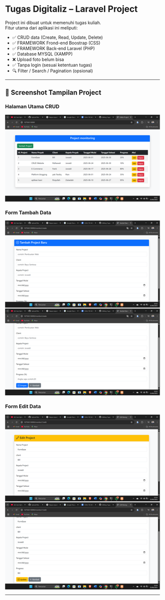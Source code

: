 # Tugas Digitaliz – Laravel Project

Project ini dibuat untuk memenuhi tugas kuliah.  
Fitur utama dari aplikasi ini meliputi:

- ✅ CRUD data (Create, Read, Update, Delete)
- ✅ FRAMEWORK Frond-end Boostrap (CSS)
- ✅ FRAMEWORK Back-end Laravel (PHP)
- ✅ Database MYSQL (XAMPP)
- ❌ Upload foto belum bisa
- ✅ Tanpa login (sesuai ketentuan tugas)
- 🔍 Filter / Search / Pagination (opsional)

---

## 📸 Screenshot Tampilan Project

### Halaman Utama CRUD
![Index](Index.png)

### Form Tambah Data
![Form Tambah](Create.png)
![Form Tambah](Create2.png)

### Form Edit Data
![Form Update](Update.png)
![Form Update](Update2.png)

---
